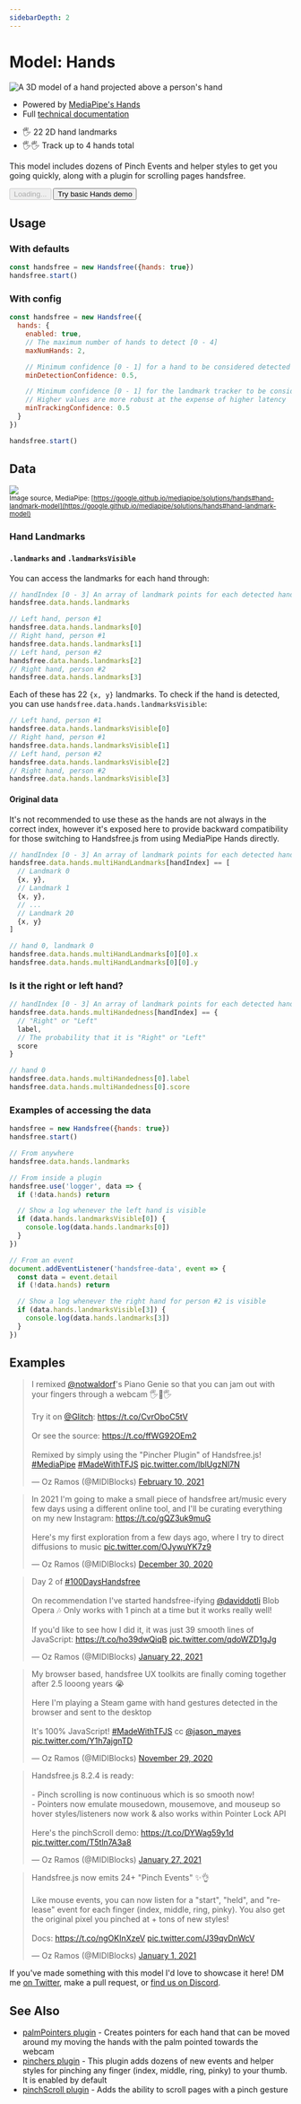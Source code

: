 ```yaml
---
sidebarDepth: 2
---
```

# Model: Hands

<div class="row align-top">
  <div class="col-6">
    <p><img alt="A 3D model of a hand projected above a person's hand" src="https://media0.giphy.com/media/y4S6WFaCUWvqHL7UA8/giphy.gif" /></p>
    <ul>
      <li>Powered by <a href="https://www.npmjs.com/package/@mediapipe/hands">MediaPipe's Hands</a></li>
      <li>Full <a href="https://google.github.io/mediapipe/solutions/hands.html">technical documentation</a></li>
    </ul>
  </div>
  <div class="col-6">
    <Window title="Overview and basic demo">
      <section>
        <ul>
          <li>🖐 22 2D hand landmarks</li>
          <li>🖐🖐 Track up to 4 hands total</li>
        </ul>
        <p>This model includes dozens of <router-link to="/ref/plugin/pinchers/">Pinch Events</router-link> and helper styles to get you going quickly, along with a <router-link to="/ref/plugin/pinchScroll/">plugin for scrolling pages handsfree</router-link>.</p>
        <div>
          <HandsfreeToggle class="full-width handsfree-hide-when-started-without-hands" text-off="Try basic Hands demo" text-on="Stop Hands Model" :opts="demoOpts" />
          <button class="handsfree-show-when-started-without-hands handsfree-show-when-loading" disabled><Fa-Spinner spin /> Loading...</button>
          <button class="handsfree-show-when-started-without-hands handsfree-hide-when-loading" @click="startDemo"><Fa-Video /> Try basic Hands demo</button>
        </div>
      </section>
    </Window>
  </div>
</div>

## Usage

### With defaults

```js
const handsfree = new Handsfree({hands: true})
handsfree.start()
```

### With config

```js
const handsfree = new Handsfree({
  hands: {
    enabled: true,
    // The maximum number of hands to detect [0 - 4]
    maxNumHands: 2,

    // Minimum confidence [0 - 1] for a hand to be considered detected
    minDetectionConfidence: 0.5,

    // Minimum confidence [0 - 1] for the landmark tracker to be considered detected
    // Higher values are more robust at the expense of higher latency
    minTrackingConfidence: 0.5
  }
})

handsfree.start()
```

## Data

![](https://i.imgur.com/yhSbAUU.png)
<br><small>Image source, MediaPipe: [https://google.github.io/mediapipe/solutions/hands#hand-landmark-model](https://google.github.io/mediapipe/solutions/hands#hand-landmark-model)</small>

### Hand Landmarks

#### `.landmarks` and `.landmarksVisible`

You can access the landmarks for each hand through:

```js
// handIndex [0 - 3] An array of landmark points for each detected hands
handsfree.data.hands.landmarks

// Left hand, person #1
handsfree.data.hands.landmarks[0]
// Right hand, person #1
handsfree.data.hands.landmarks[1]
// Left hand, person #2
handsfree.data.hands.landmarks[2]
// Right hand, person #2
handsfree.data.hands.landmarks[3]
```

Each of these has 22 `{x, y}` landmarks. To check if the hand is detected, you can use `handsfree.data.hands.landmarksVisible`:

```js
// Left hand, person #1
handsfree.data.hands.landmarksVisible[0]
// Right hand, person #1
handsfree.data.hands.landmarksVisible[1]
// Left hand, person #2
handsfree.data.hands.landmarksVisible[2]
// Right hand, person #2
handsfree.data.hands.landmarksVisible[3]
```

#### Original data

It's not recommended to use these as the hands are not always in the correct index, however it's exposed here to provide backward compatibility for those switching to Handsfree.js from using MediaPipe Hands directly.

```js
// handIndex [0 - 3] An array of landmark points for each detected hands
handsfree.data.hands.multiHandLandmarks[handIndex] == [
  // Landmark 0
  {x, y},
  // Landmark 1
  {x, y},
  // ...
  // Landmark 20
  {x, y}
]

// hand 0, landmark 0
handsfree.data.hands.multiHandLandmarks[0][0].x
handsfree.data.hands.multiHandLandmarks[0][0].y
```

### Is it the right or left hand?

```js
// handIndex [0 - 3] An array of landmark points for each detected hands
handsfree.data.hands.multiHandedness[handIndex] == {
  // "Right" or "Left"
  label,
  // The probability that it is "Right" or "Left"
  score
}

// hand 0
handsfree.data.hands.multiHandedness[0].label
handsfree.data.hands.multiHandedness[0].score
```

### Examples of accessing the data

```js
handsfree = new Handsfree({hands: true})
handsfree.start()

// From anywhere
handsfree.data.hands.landmarks

// From inside a plugin
handsfree.use('logger', data => {
  if (!data.hands) return

  // Show a log whenever the left hand is visible
  if (data.hands.landmarksVisible[0]) {
    console.log(data.hands.landmarks[0])
  }
})

// From an event
document.addEventListener('handsfree-data', event => {
  const data = event.detail
  if (!data.hands) return

  // Show a log whenever the right hand for person #2 is visible
  if (data.hands.landmarksVisible[3]) {
    console.log(data.hands.landmarks[3])
  }
})
```

## Examples

<!-- 🙌 Hi! If you'd like to add your project, just uncomment below with and replace the ALL_CAPS to your info. Thanks so much 🙏 -->

<!--
<div class="row">
  <div class="col-6">
    <Window title="DEMO_TITLE" :maximize="true">
      <div>
        <a href="LINK_TO_DEMO"><img alt="SHORT_DESCRIPTION" src="LINK_TO_GIPHY_OR_OTHER_PUBLIC_GIF_URL"></a>
      </div>
      <p>A_BRIEF_DESCRIPTION</p>
      <div>
        <ul>
          <li><a href="LINK_TO_DEMO">Try it on Glitch</a></li>
          <li><a href="LINK_TO_SOURCE_OR_GITHUB">See the source</a></li>
        </ul>
      </div>
    </Window>
  </div>
</div>
-->

<div class="row align-top">
  <div class="col-6">
    <blockquote class="twitter-tweet"><p lang="en" dir="ltr">I remixed <a href="https://twitter.com/notwaldorf?ref_src=twsrc%5Etfw">@notwaldorf</a>&#39;s Piano Genie so that you can jam out with your fingers through a webcam 🖐🎹🖐<br><br>Try it on <a href="https://twitter.com/glitch?ref_src=twsrc%5Etfw">@Glitch</a>: <a href="https://t.co/CvrOboC5tV">https://t.co/CvrOboC5tV</a><br><br>Or see the source: <a href="https://t.co/ffWG92OEm2">https://t.co/ffWG92OEm2</a><br><br>Remixed by simply using the &quot;Pincher Plugin&quot; of Handsfree.js! <a href="https://twitter.com/hashtag/MediaPipe?src=hash&amp;ref_src=twsrc%5Etfw">#MediaPipe</a> <a href="https://twitter.com/hashtag/MadeWithTFJS?src=hash&amp;ref_src=twsrc%5Etfw">#MadeWithTFJS</a> <a href="https://t.co/lblUgzNl7N">pic.twitter.com/lblUgzNl7N</a></p>&mdash; Oz Ramos (@MIDIBlocks) <a href="https://twitter.com/MIDIBlocks/status/1359382512938541057?ref_src=twsrc%5Etfw">February 10, 2021</a></blockquote>
  </div>
  <div class="col-6">
    <blockquote class="twitter-tweet"><p lang="en" dir="ltr">In 2021 I&#39;m going to make a small piece of handsfree art/music every few days using a different online tool, and I&#39;ll be curating everything on my new Instagram: <a href="https://t.co/gQZ3uk9muG">https://t.co/gQZ3uk9muG</a><br><br>Here&#39;s my first exploration from a few days ago, where I try to direct diffusions to music <a href="https://t.co/OJywuYK7z9">pic.twitter.com/OJywuYK7z9</a></p>&mdash; Oz Ramos (@MIDIBlocks) <a href="https://twitter.com/MIDIBlocks/status/1344366460374683648?ref_src=twsrc%5Etfw">December 30, 2020</a></blockquote>
  </div>
  <div class="col-6">
    <blockquote class="twitter-tweet"><p lang="en" dir="ltr">Day 2 of <a href="https://twitter.com/hashtag/100DaysHandsfree?src=hash&amp;ref_src=twsrc%5Etfw">#100DaysHandsfree</a><br><br>On recommendation I&#39;ve started handsfree-ifying <a href="https://twitter.com/daviddotli?ref_src=twsrc%5Etfw">@daviddotli</a> Blob Opera 🎶 Only works with 1 pinch at a time but it works really well!<br><br>If you&#39;d like to see how I did it, it was just 39 smooth lines of JavaScript: <a href="https://t.co/ho39dwQiqB">https://t.co/ho39dwQiqB</a> <a href="https://t.co/qdoWZD1gJg">pic.twitter.com/qdoWZD1gJg</a></p>&mdash; Oz Ramos (@MIDIBlocks) <a href="https://twitter.com/MIDIBlocks/status/1352434377871872006?ref_src=twsrc%5Etfw">January 22, 2021</a></blockquote>
  </div>
  <div class="col-6">
    <blockquote class="twitter-tweet"><p lang="en" dir="ltr">My browser based, handsfree UX toolkits are finally coming together after 2.5 looong years 😭<br><br>Here I&#39;m playing a Steam game with hand gestures detected in the browser and sent to the desktop<br><br>It&#39;s 100% JavaScript! <a href="https://twitter.com/hashtag/MadeWithTFJS?src=hash&amp;ref_src=twsrc%5Etfw">#MadeWithTFJS</a> cc <a href="https://twitter.com/jason_mayes?ref_src=twsrc%5Etfw">@jason_mayes</a> <a href="https://t.co/Y1h7ajgnTD">pic.twitter.com/Y1h7ajgnTD</a></p>&mdash; Oz Ramos (@MIDIBlocks) <a href="https://twitter.com/MIDIBlocks/status/1332924126973939713?ref_src=twsrc%5Etfw">November 29, 2020</a></blockquote>
  </div>
  <div class="col-6">
    <blockquote class="twitter-tweet"><p lang="en" dir="ltr">Handsfree.js 8.2.4 is ready:<br><br>- Pinch scrolling is now continuous which is so smooth now!<br>- Pointers now emulate mousedown, mousemove, and mouseup so hover styles/listeners now work &amp; also works within Pointer Lock API<br><br>Here&#39;s the pinchScroll demo: <a href="https://t.co/DYWag59y1d">https://t.co/DYWag59y1d</a> <a href="https://t.co/T5tln7A3a8">pic.twitter.com/T5tln7A3a8</a></p>&mdash; Oz Ramos (@MIDIBlocks) <a href="https://twitter.com/MIDIBlocks/status/1354530511448760321?ref_src=twsrc%5Etfw">January 27, 2021</a></blockquote>
  </div>
  <div class="col-6">
    <blockquote class="twitter-tweet"><p lang="en" dir="ltr">Handsfree.js now emits 24+ &quot;Pinch Events&quot; ✨👌<br><br>Like mouse events, you can now listen for a &quot;start&quot;, &quot;held&quot;, and &quot;release&quot; event for each finger (index, middle, ring, pinky). You also get the original pixel you pinched at + tons of new styles!<br><br>Docs: <a href="https://t.co/ngOKInXzeV">https://t.co/ngOKInXzeV</a> <a href="https://t.co/J39qvDnWcV">pic.twitter.com/J39qvDnWcV</a></p>&mdash; Oz Ramos (@MIDIBlocks) <a href="https://twitter.com/MIDIBlocks/status/1345093247161389056?ref_src=twsrc%5Etfw">January 1, 2021</a></blockquote>
  </div>
  <div class="col-6">
    <Window title="Add your project">
      If you've made something with this model I'd love to showcase it here! DM me <a href="https://twitter.com/midiblocks">on Twitter</a>, <a class="https://github.com/midiblocks/handsfree/edit/master/docs/ref/model/hands.md">make a pull request</a>, or <a href="https://discord.gg/q96txF5Wf5">find us on Discord</a>.  
    </Window>
  </div>
</div>

## See Also

- [palmPointers plugin](/ref/plugin/palmPointers/) - Creates pointers for each hand that can be moved around my moving the hands with the palm pointed towards the webcam
- [pinchers plugin](/ref/plugin/pinchers/) - This plugin adds dozens of new events and helper styles for pinching any finger (index, middle, ring, pinky) to your thumb. It is enabled by default
- [pinchScroll plugin](/ref/plugin/pinchScroll/) - Adds the ability to scroll pages with a pinch gesture






<!-- Code -->
<script>
export default {
  data () {
    return {
      demoOpts: {
        autostart: true,

        weboji: false,
        hands: true,
        facemesh: false,
        pose: false,
        handpose: false
      }
    }
  },

  // Render tweets
  mounted () {
    const $script = document.createElement('SCRIPT')
    $script.src = 'https://platform.twitter.com/widgets.js'
    document.body.appendChild($script)
  },

  methods: {
    /**
     * Start the page with our preset options
     */
    startDemo () {
      this.$root.handsfree.update(this.demoOpts)
    }
  }
}
</script>